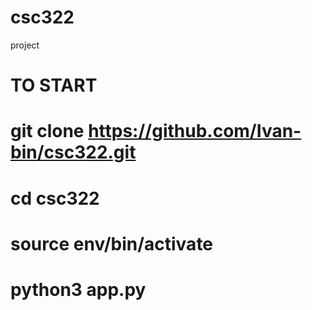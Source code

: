 # csc322
project

# TO START

# git clone https://github.com/Ivan-bin/csc322.git

# cd csc322

# source env/bin/activate

# python3 app.py

